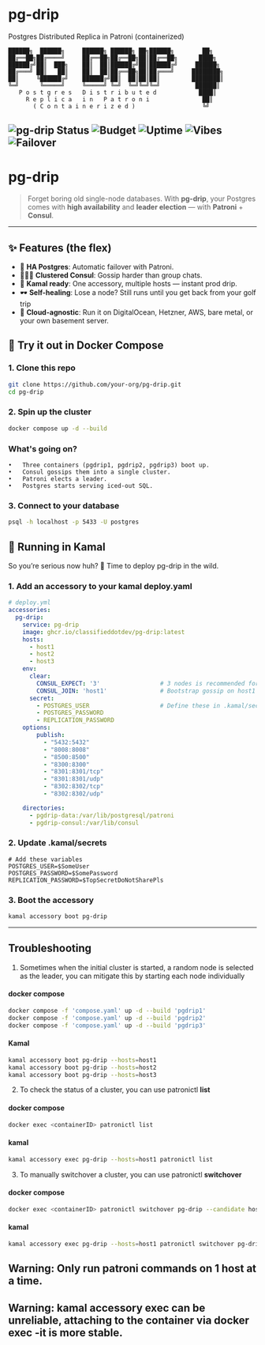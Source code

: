 # pg-drip
Postgres Distributed Replica in Patroni (containerized)

```
██████╗  ██████╗     ██████╗ ██████╗ ██╗██████╗        ██╗
██╔══██╗██╔════╝     ██╔══██╗██╔══██╗██║██╔══██╗      ████╗
██████╔╝██║  ███╗    ██║  ██║██████╔╝██║██████╔╝     ██████╗
██╔═══╝ ██║   ██║    ██║  ██║██╔══██╗██║██╔═══╝     ████████╗
██║     ╚██████╔╝    ██████╔╝██║  ██║██║██║         ████████║
╚═╝      ╚═════╝     ╚═════╝ ╚═╝  ╚═╝╚═╝╚═╝          ██████║
   P o s t g r e s   D i s t r i b u t e d            ████║
     R e p l i c a   i n   P a t r o n i               ██║
       ( C o n t a i n e r i z e d )                   ╚╝
```
![pg-drip Status](https://img.shields.io/badge/PG_DRIP-PASSING-green?style=flat-square&logo=cloudflare)
![Budget](https://img.shields.io/badge/Budget-$5%2Fmo-orange?style=flat-square&logo=money)
![Uptime](https://img.shields.io/badge/Uptime-99.9%25-yellow?style=flat-square)
![Vibes](https://img.shields.io/badge/Vibes-Unhinged-ff69b4?style=flat-square)
![Failover](https://img.shields.io/badge/Failover-Sorta_Working-blueviolet?style=flat-square)
---

# pg-drip  

> Forget boring old single-node databases. With **pg-drip**, your Postgres comes with **high availability** and **leader election** — with **Patroni** + **Consul**. 

---


## ✨ Features (the flex)  
- 🚰 **HA Postgres**: Automatic failover with Patroni.
- 🧑‍🤝‍🧑 **Clustered Consul**: Gossip harder than group chats.
- 🚢 **Kamal ready**: One accessory, multiple hosts — instant prod drip.
- 🕶️ **Self-healing**: Lose a node? Still runs until you get back from your golf trip
- 🚀 **Cloud-agnostic**: Run it on DigitalOcean, Hetzner, AWS, bare metal, or your own basement server.

## 🐳 Try it out in Docker Compose

### 1. Clone this repo  
```bash
git clone https://github.com/your-org/pg-drip.git
cd pg-drip
```

### 2. Spin up the cluster
```bash
docker compose up -d --build
```

### What's going on?

	•	Three containers (pgdrip1, pgdrip2, pgdrip3) boot up.
	•	Consul gossips them into a single cluster.
	•	Patroni elects a leader.
	•	Postgres starts serving iced-out SQL.

### 3. Connect to your database
```bash
psql -h localhost -p 5433 -U postgres
```

## 🚀 Running in Kamal
So you’re serious now huh? 👀 Time to deploy pg-drip in the wild.
### 1. Add an accessory to your kamal deploy.yaml
```yaml
# deploy.yml
accessories:
  pg-drip:
    service: pg-drip
    image: ghcr.io/classifieddotdev/pg-drip:latest
    hosts:
      - host1
      - host2
      - host3
    env:
      clear:
        CONSUL_EXPECT: '3'                 # 3 nodes is recommended for High Availibility
        CONSUL_JOIN: 'host1'               # Bootstrap gossip on host1
      secret:
        - POSTGRES_USER                    # Define these in .kamal/secrets
        - POSTGRES_PASSWORD
        - REPLICATION_PASSWORD
    options:
        publish:
          - "5432:5432"
          - "8008:8008"
          - "8500:8500"
          - "8300:8300"
          - "8301:8301/tcp"
          - "8301:8301/udp"
          - "8302:8302/tcp"
          - "8302:8302/udp"

    directories:
      - pgdrip-data:/var/lib/postgresql/patroni
      - pgdrip-consul:/var/lib/consul
```

### 2. Update .kamal/secrets
```
# Add these variables
POSTGRES_USER=$SomeUser
POSTGRES_PASSWORD=$SomePassword
REPLICATION_PASSWORD=$TopSecretDoNotSharePls
```

### 3. Boot the accessory
```bash
kamal accessory boot pg-drip
```

--- 
## Troubleshooting

1. Sometimes when the initial cluster is started, a random node is selected as the leader, you can mitigate this by starting each node individually

#### docker compose
```bash
docker compose -f 'compose.yaml' up -d --build 'pgdrip1' 
docker compose -f 'compose.yaml' up -d --build 'pgdrip2' 
docker compose -f 'compose.yaml' up -d --build 'pgdrip3' 
```

#### Kamal
```bash
kamal accessory boot pg-drip --hosts=host1
kamal accessory boot pg-drip --hosts=host2
kamal accessory boot pg-drip --hosts=host3
```

2. To check the status of a cluster, you can use patronictl **list**

#### docker compose
```bash
docker exec <containerID> patronictl list
```

#### kamal
```bash
kamal accessory exec pg-drip --hosts=host1 patronictl list
```

3. To manually switchover a cluster, you can use patronictl **switchover**

#### docker compose
```bash
docker exec <containerID> patronictl switchover pg-drip --candidate host3
```

#### kamal
```bash
kamal accessory exec pg-drip --hosts=host1 patronictl switchover pg-drip --candidate host3
```

## Warning: Only run patroni commands on 1 host at a time.
## Warning: kamal accessory **exec** can be unreliable, attaching to the container via docker exec -it is more stable.